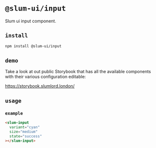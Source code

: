 # `@slum-ui/input`

Slum ui input component.

## `install`

```bash
npm install @slum-ui/input
```

## `demo`

Take a look at out public Storybook that has all the available components with their various configuration editable:

https://storybook.slumlord.london/

## `usage`

### `example`
```html
<slum-input
  variant="cyan"
  size="medium"
  state="success"
></slum-input>
```
